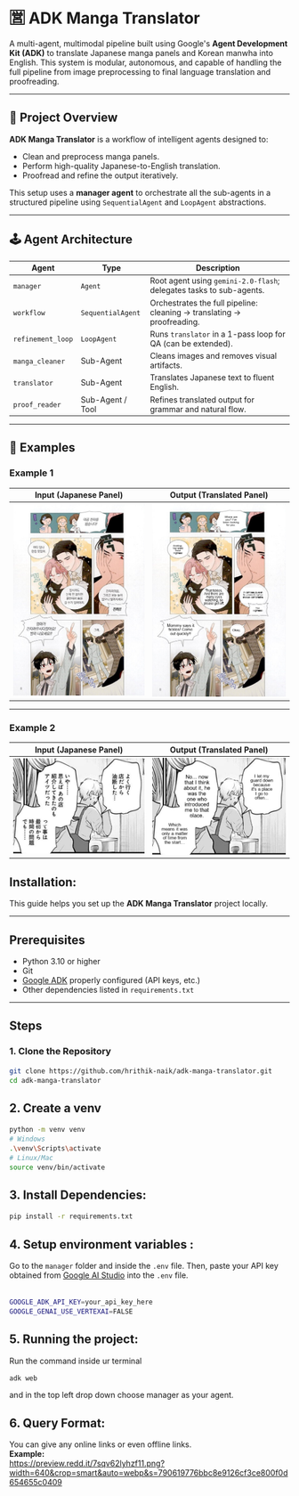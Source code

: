 # 🈺 ADK Manga Translator

A multi-agent, multimodal pipeline built using Google's **Agent Development Kit (ADK)** to translate Japanese manga panels and Korean manwha into English. This system is modular, autonomous, and capable of handling the full pipeline from image preprocessing to final language translation and proofreading.

---

## 🧠 Project Overview

**ADK Manga Translator** is a workflow of intelligent agents designed to:
- Clean and preprocess manga panels.
- Perform high-quality Japanese-to-English translation.
- Proofread and refine the output iteratively.

This setup uses a **manager agent** to orchestrate all the sub-agents in a structured pipeline using `SequentialAgent` and `LoopAgent` abstractions.

---

## 🕹️ Agent Architecture

| **Agent**         | **Type**           | **Description**                                                             |
|------------------|--------------------|-----------------------------------------------------------------------------|
| `manager`        | `Agent`            | Root agent using `gemini-2.0-flash`; delegates tasks to sub-agents.         |
| `workflow`       | `SequentialAgent`  | Orchestrates the full pipeline: cleaning → translating → proofreading.      |
| `refinement_loop`| `LoopAgent`        | Runs `translator` in a 1-pass loop for QA (can be extended).                |
| `manga_cleaner`  | Sub-Agent          | Cleans images and removes visual artifacts.                                 |
| `translator`     | Sub-Agent          | Translates Japanese text to fluent English.                                 |
| `proof_reader`   | Sub-Agent / Tool   | Refines translated output for grammar and natural flow.                     |


---
## 📝 Examples

### Example 1

| Input (Japanese Panel)                                     | Output (Translated Panel)                                 |
|------------------------------------------------------------|-----------------------------------------------------------|
| ![Input Panel](OnlineDownloads/7.png) | ![Output Panel](output/translated_manga_12457.png)        |

---

### Example 2

| Input (Japanese Panel)                                     | Output (Translated Panel)                                 |
|------------------------------------------------------------|-----------------------------------------------------------|
| ![Input Panel](OnlineDownloads/downloaded_12111_YAjqu.png) | ![Output Panel](output/translated_manga_48195.png)        |


## Installation:


This guide helps you set up the **ADK Manga Translator** project locally.

---

## Prerequisites

- Python 3.10 or higher
- Git
- [Google ADK](https://developers.google.com/ai) properly configured (API keys, etc.)
- Other dependencies listed in `requirements.txt`

---

## Steps

### 1. Clone the Repository

```bash
git clone https://github.com/hrithik-naik/adk-manga-translator.git
cd adk-manga-translator
```
## 2. Create a venv 

```bash
python -m venv venv
# Windows
.\venv\Scripts\activate
# Linux/Mac
source venv/bin/activate
```
## 3. Install Dependencies:

```bash
pip install -r requirements.txt
```
## 4. Setup environment variables :
Go to the `manager` folder and inside the `.env` file. Then, paste your API key obtained from [Google AI Studio](https://aistudio.google.com/prompts/new_chat) into the `.env` file.
```bash

GOOGLE_ADK_API_KEY=your_api_key_here
GOOGLE_GENAI_USE_VERTEXAI=FALSE
```
## 5. Running the project:
Run the command inside ur terminal
```bash
adk web 
```
and in the top left drop down choose manager as your agent.
## 6. Query Format:
You can give any online links or even offline links.  
**Example:**  
https://preview.redd.it/7sqv62lyhzf11.png?width=640&crop=smart&auto=webp&s=790619776bbc8e9126cf3ce800f0d654655c0409



